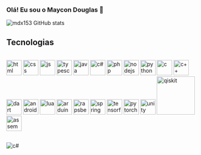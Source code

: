 ### Olá! Eu sou o Maycon Douglas 👋

![mdx153 GitHub stats](https://github-readme-stats.vercel.app/api?username=mdx153&show_icons=true&theme=tokyonight)


## Tecnologias

<div style="display: inline_block"><br/>
  <img aling="center" alt="html" width="40" src="https://cdn.jsdelivr.net/gh/devicons/devicon/icons/html5/html5-original.svg"/>
  <img aling="center" alt="css" width="40" src="https://cdn.jsdelivr.net/gh/devicons/devicon/icons/css3/css3-original.svg" />
  <img aling="center" alt="js"  width="40" src="https://cdn.jsdelivr.net/gh/devicons/devicon/icons/javascript/javascript-original.svg" />
  <img aling="center" alt="typescript" width="40" src="https://cdn.jsdelivr.net/gh/devicons/devicon/icons/typescript/typescript-original.svg" />
  <img aling="center" alt="java" width="40" src="https://cdn.jsdelivr.net/gh/devicons/devicon/icons/java/java-original.svg" />
  <img aling="center" alt="c#" width="40" src="https://cdn.jsdelivr.net/gh/devicons/devicon/icons/csharp/csharp-original.svg" />
  <img aling="center" alt="php" width="40" src="https://cdn.jsdelivr.net/gh/devicons/devicon/icons/php/php-original.svg" />
  <img aling="center" alt="nodejs" width="40" src="https://cdn.jsdelivr.net/gh/devicons/devicon/icons/nodejs/nodejs-original-wordmark.svg" />
  <img aling="center" alt="python" width="40" src="https://cdn.jsdelivr.net/gh/devicons/devicon/icons/python/python-original.svg" />
  <img aling="center" alt="c" width="40" src="https://cdn.jsdelivr.net/gh/devicons/devicon/icons/c/c-original.svg" />
  <img aling="center" alt="c++" width="40" src="https://cdn.jsdelivr.net/gh/devicons/devicon/icons/cplusplus/cplusplus-original.svg" />
  <img aling="center" alt="dart" width="40" src="https://cdn.jsdelivr.net/gh/devicons/devicon/icons/dart/dart-original.svg" />
  <img aling="center" alt="android" width="40" src="https://cdn.jsdelivr.net/gh/devicons/devicon/icons/android/android-original-wordmark.svg" />
  <img aling="center" alt="lua" width="40" src="https://cdn.jsdelivr.net/gh/devicons/devicon/icons/lua/lua-original-wordmark.svg" />
  <img aling="center" alt="arduino" width="40" src="https://cdn.jsdelivr.net/gh/devicons/devicon/icons/arduino/arduino-original-wordmark.svg" />
  <img aling="center" alt="rapsberry" width="40" src="https://cdn.jsdelivr.net/gh/devicons/devicon/icons/raspberrypi/raspberrypi-original.svg" />
  <img aling="center" alt="spring" width="40" src="https://cdn.jsdelivr.net/gh/devicons/devicon/icons/spring/spring-original-wordmark.svg" />
  <img aling="center" alt="tensorflow" width="40" src="https://cdn.jsdelivr.net/gh/devicons/devicon/icons/tensorflow/tensorflow-original.svg" />
  <img aling="center" alt="pytorch" width="40" src="https://cdn.jsdelivr.net/gh/devicons/devicon/icons/pytorch/pytorch-original.svg" />
  <img aling="center" alt="unity" width="40" src="https://cdn.jsdelivr.net/gh/devicons/devicon/icons/unity/unity-original.svg" />
  <img aling="center" alt="qiskit" width="100" src="https://upload.wikimedia.org/wikipedia/commons/5/51/Qiskit-Logo.svg" />
  <img aling="center" alt="assembly" width="40" src="https://user-images.githubusercontent.com/103866722/194773833-8571f323-4fa8-4036-a51c-57b9d29c683b.svg" />
</div>

##   
<img aling="center" alt="c#" src="https://media.tenor.com/otI2t29q9RYAAAAC/the-eminence-in-shadow-the-eminence-of-shadow.gif" />
